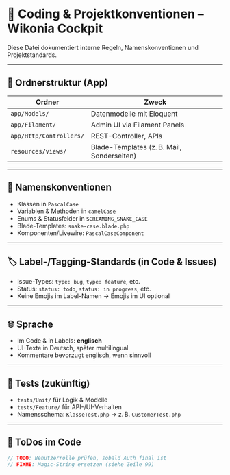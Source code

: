 # 📘 Coding & Projektkonventionen – Wikonia Cockpit

Diese Datei dokumentiert interne Regeln, Namenskonventionen und Projektstandards.

---

## 📁 Ordnerstruktur (App)

| Ordner             | Zweck                              |
|--------------------|-------------------------------------|
| `app/Models/`       | Datenmodelle mit Eloquent           |
| `app/Filament/`     | Admin UI via Filament Panels        |
| `app/Http/Controllers/` | REST-Controller, APIs           |
| `resources/views/`  | Blade-Templates (z. B. Mail, Sonderseiten) |

---

## 🧠 Namenskonventionen

- Klassen in `PascalCase`
- Variablen & Methoden in `camelCase`
- Enums & Statusfelder in `SCREAMING_SNAKE_CASE`
- Blade-Templates: `snake-case.blade.php`
- Komponenten/Livewire: `PascalCaseComponent`

---

## 🏷️ Label-/Tagging-Standards (in Code & Issues)

- Issue-Types: `type: bug`, `type: feature`, etc.
- Status: `status: todo`, `status: in progress`, etc.
- Keine Emojis im Label-Namen → Emojis im UI optional

---

## 🌐 Sprache

- Im Code & in Labels: **englisch**
- UI-Texte in Deutsch, später multilingual
- Kommentare bevorzugt englisch, wenn sinnvoll

---

## 🧪 Tests (zukünftig)

- `tests/Unit/` für Logik & Modelle
- `tests/Feature/` für API-/UI-Verhalten
- Namensschema: `KlasseTest.php` → z. B. `CustomerTest.php`

---

## 🔧 ToDos im Code

```php
// TODO: Benutzerrolle prüfen, sobald Auth final ist
// FIXME: Magic-String ersetzen (siehe Zeile 99)
